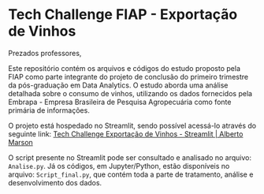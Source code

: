 # Tech Challenge FIAP - Exportação de Vinhos 

Prezados professores,

Este repositório contém os arquivos e códigos do estudo proposto pela FIAP como parte integrante do projeto de conclusão do primeiro trimestre da pós-graduação em Data Analytics. O estudo aborda uma análise detalhada sobre o consumo de vinhos, utilizando os dados fornecidos pela Embrapa - Empresa Brasileira de Pesquisa Agropecuária como fonte primária de informações.

O projeto está hospedado no Streamlit, sendo possível acessá-lo através do seguinte link: [Tech Challenge Exportação de Vinhos - Streamlit | Alberto Marson](https://fiaptechchallengeexportacaovinhos-alberto-marson.streamlit.app/)

O script presente no Streamlit pode ser consultado e analisado no arquivo: `Analise.py`. Já os códigos, em Jupyter/Python, estão disponíveis no arquivo: `Script_final.py`, que contém toda a parte de tratamento, análise e desenvolvimento dos dados.
